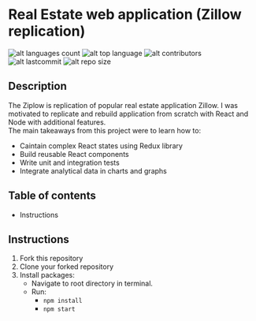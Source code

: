 # Real Estate web application (Zillow replication)

![alt languages count](https://img.shields.io/github/languages/count/luka7711/real_estate_client_side)
![alt top language](https://img.shields.io/github/languages/top/luka7711/real_estate_client_side)
![alt contributors](https://img.shields.io/github/contributors/luka7711/real_estate_client_side)
![alt lastcommit](https://img.shields.io/github/last-commit/luka7711/real_estate_client_side)
![alt repo size](https://img.shields.io/github/repo-size/luka7711/real_estate_client_side)

## Description

The Ziplow is replication of popular real estate application Zillow. I was motivated to replicate
and rebuild application from scratch with React and Node with additional features.
<br/>
The main takeaways from this project were to learn how to:

- Caintain complex React states using Redux library
- Build reusable React components
- Write unit and integration tests
- Integrate analytical data in charts and graphs

## Table of contents

- Instructions

## Instructions

1. Fork this repository
1. Clone your forked repository
1. Install packages:
   <br/>
   - Navigate to root directory in terminal.
   - Run:
     <br/>
     - `npm install`
     - `npm start`
